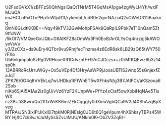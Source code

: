 U2FsdGVkX1/zBFFzS0QhNgsiQaQtTNrM5T4GqMsA1pga4zgWyLI4Yh/wxlFMJuOA
imJHCLnPxOToPHpTcWljuR1f/rykeobL/cdB0e2qorNAziaQ2sOWeD311iBaaknq
i9nN6GLdtKKBE++Nqy49kTV32GwMohpFSAk9QaRpIL9Pbk7eT10nQam5Zt9tfcNW
/5kOf7/VMQxeGxUQb+G6AIKFZ8aOmWx3Fh0EoB/ArGLYsOq4nrzqj5kAWOyeVsVu
y3/ZzCXz+ds9uEry4QTbr8vu9RmjfecThzma4z6EdR8sk6LB29zQ65tWY750rFXo
Ub6nlqmpaIoSzRg0VRHoueXR1CdszntF+97nCJGczsx+z0rMfKQEwz6b3z14sp0h
13ABRRoRcUrruWGy+Ox5uVEp4Df3HryAsWP9jJoxaUBTlS2wnq55sGnjexfZaJqT
ZPK76/0O4q8VVEkLq7wUHDkp1tFtWhET5wXFhksN/g3B7JAIFCr/aKSzooa62Sob
niKo6SjAI5A1Aa2iz0gU/vVz6YzF2KUnpWe+PfYz4xCiaf5xwXobiHqNAe5TisWX
cz3B+fiS8wruQu2tffxWrKK6mIZEkCqqg/y0dXieuVgbQCa9V2J40ShAzqBpXveg
MTRA/JSN3lxiFtJKxI0i7tpkM0RjNEsIgCJD6t6Q1geVpum4hX6hksyTBPs45WBY
HjXC7cli8vJVJuMySsSZvUiMJU/ANkm0K+ObZV3ZqBI=

